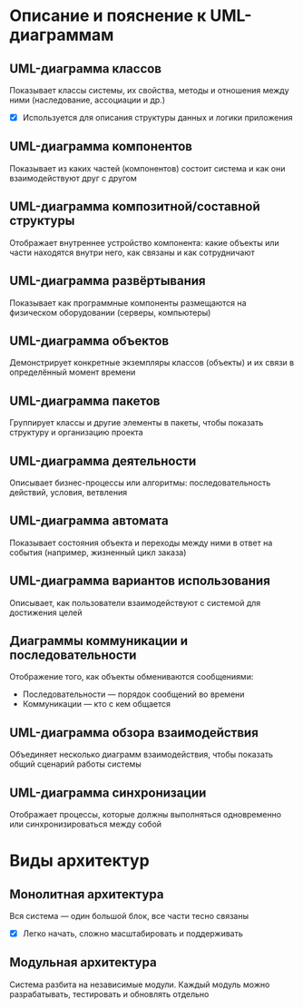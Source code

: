 # Описание и пояснение к UML-диаграммам

## UML-диаграмма классов

Показывает классы системы, их свойства, методы и отношения между ними (наследование, ассоциации и др.)

* [x] Используется для описания структуры данных и логики приложения

## UML-диаграмма компонентов

Показывает из каких частей (компонентов) состоит система и как они взаимодействуют друг с другом

## UML-диаграмма композитной/составной структуры

Отображает внутреннее устройство компонента: какие объекты или части находятся внутри него, как связаны и как сотрудничают

## UML-диаграмма развёртывания

Показывает как программные компоненты размещаются на физическом оборудовании (серверы, компьютеры)

## UML-диаграмма объектов

Демонстрирует конкретные экземпляры классов (объекты) и их связи в определённый момент времени

## UML-диаграмма пакетов

Группирует классы и другие элементы в пакеты, чтобы показать структуру и организацию проекта

## UML-диаграмма деятельности

Описывает бизнес-процессы или алгоритмы: последовательность действий, условия, ветвления

## UML-диаграмма автомата

Показывает состояния объекта и переходы между ними в ответ на события (например, жизненный цикл заказа)

## UML-диаграмма вариантов использования

Описывает, как пользователи взаимодействуют с системой для достижения целей

## Диаграммы коммуникации и последовательности

Отображение того, как объекты обмениваются сообщениями:

* Последовательности — порядок сообщений во времени
* Коммуникации — кто с кем общается

## UML-диаграмма обзора взаимодействия

Объединяет несколько диаграмм взаимодействия, чтобы показать общий сценарий работы системы

## UML-диаграмма синхронизации

Отображает процессы, которые должны выполняться одновременно или синхронизироваться между собой

# Виды архитектур

## Монолитная архитектура

Вся система — один большой блок, все части тесно связаны

* [x] Легко начать, сложно масштабировать и поддерживать

## Модульная архитектура

Система разбита на независимые модули. Каждый модуль можно разрабатывать, тестировать и обновлять отдельно
